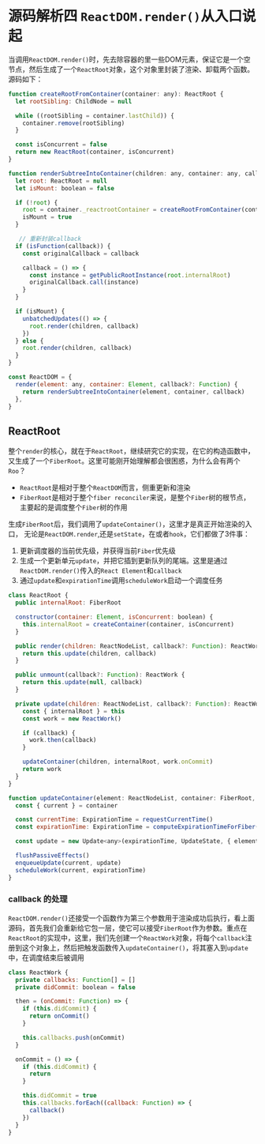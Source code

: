 # 源码解析四  `ReactDOM.render()`从入口说起
当调用`ReactDOM.render()`时，先去除容器的里一些DOM元素，保证它是一个空节点，然后生成了一个`ReactRoot`对象，这个对象里封装了渲染、卸载两个函数。源码如下：

``` javascript
function createRootFromContainer(container: any): ReactRoot {
  let rootSibling: ChildNode = null

  while ((rootSibling = container.lastChild)) {
    container.remove(rootSibling)
  }

  const isConcurrent = false
  return new ReactRoot(container, isConcurrent)
}

function renderSubtreeIntoContainer(children: any, container: any, callback?: Function) {
  let root: ReactRoot = null
  let isMount: boolean = false

  if (!root) {
    root = container._reactrootContainer = createRootFromContainer(container)
    isMount = true
  }

   // 重新封装callback
  if (isFunction(callback)) {
    const originalCallback = callback

    callback = () => {
      const instance = getPublicRootInstance(root.internalRoot)
      originalCallback.call(instance)
    }
  }

  if (isMount) {
    unbatchedUpdates(() => {
      root.render(children, callback)
    })
  } else {
    root.render(children, callback)
  }
}

const ReactDOM = {
  render(element: any, container: Element, callback?: Function) {
    return renderSubtreeIntoContainer(element, container, callback)
  },
}
```

## ReactRoot
整个`render`的核心，就在于`ReactRoot`，继续研究它的实现，在它的构造函数中，又生成了一个`FiberRoot`。这里可能刚开始理解都会很困惑，为什么会有两个`Roo`？

- `ReactRoot`是相对于整个`ReactDOM`而言，侧重更新和渲染
- `FiberRoot`是相对于整个`fiber reconciler`来说，是整个`Fiber`树的根节点，主要起的是调度整个`Fiber`树的作用

生成`FiberRoot`后，我们调用了`updateContainer()`，这里才是真正开始渲染的入口，
无论是`ReactDOM.render`,还是`setState`，在或者`hook`，它们都做了3件事：
1. 更新调度器的当前优先级，并获得当前`Fiber`优先级
2. 生成一个更新单元`update`，并把它插到更新队列的尾端。这里是通过`ReactDOM.render()`传入的`React Element`和`callback`
3. 通过`update`和`expirationTime`调用`scheduleWork`启动一个调度任务

``` javascript
class ReactRoot {
  public internalRoot: FiberRoot

  constructor(container: Element, isConcurrent: boolean) {
    this.internalRoot = createContainer(container, isConcurrent)
  }

  public render(children: ReactNodeList, callback?: Function): ReactWork {
    return this.update(children, callback)
  }

  public unmount(callback?: Function): ReactWork {
    return this.update(null, callback)
  }

  private update(children: ReactNodeList, callback?: Function): ReactWork {
    const { internalRoot } = this
    const work = new ReactWork()

    if (callback) {
      work.then(callback)
    }

    updateContainer(children, internalRoot, work.onCommit)
    return work
  }
}

function updateContainer(element: ReactNodeList, container: FiberRoot, callback?: Function) {
  const { current } = container

  const currentTime: ExpirationTime = requestCurrentTime()
  const expirationTime: ExpirationTime = computeExpirationTimeForFiber(currentTime, current)

  const update = new Update<any>(expirationTime, UpdateState, { element }, callback)

  flushPassiveEffects()
  enqueueUpdate(current, update)
  scheduleWork(current, expirationTime)
}
```

### callback 的处理
`ReactDOM.render()`还接受一个函数作为第三个参数用于渲染成功后执行，看上面源码，首先我们会重新给它包一层，使它可以接受`FiberRoot`作为参数。重点在`ReactRoot`的实现中，这里，我们先创建一个`ReactWork`对象，将每个`callback`注册到这个对象上，然后把触发函数传入`updateContainer()`，将其塞入到`update`中，在调度结束后被调用

``` javascript
class ReactWork {
  private callbacks: Function[] = []
  private didCommit: boolean = false

  then = (onCommit: Function) => {
    if (this.didCommit) {
      return onCommit()
    }

    this.callbacks.push(onCommit)
  }

  onCommit = () => {
    if (this.didCommit) {
      return
    }

    this.didCommit = true
    this.callbacks.forEach((callback: Function) => {
      callback()
    })
  }
}
```



